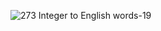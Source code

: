 ​![273  Integer to English words-19](https://github.com/codingfairy-lara/leetcode/assets/97158923/cf8e9830-b374-40ef-9aa6-82e8fb3a23cf)
